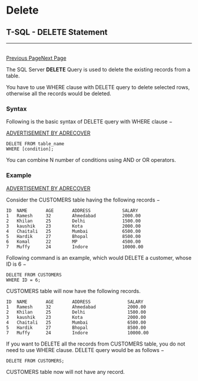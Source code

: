 # Delete

## T-SQL - DELETE Statement

***

\
[ Previous Page](https://www.tutorialspoint.com/t\_sql/t\_sql\_update\_statement.htm)[Next Page  ](https://www.tutorialspoint.com/t\_sql/t\_sql\_where\_clause.htm)

The SQL Server **DELETE** Query is used to delete the existing records from a table.

You have to use WHERE clause with DELETE query to delete selected rows, otherwise all the records would be deleted.

### Syntax

Following is the basic syntax of DELETE query with WHERE clause −

[ADVERTISEMENT BY ADRECOVER](https://adrecover.com)

```
DELETE FROM table_name 
WHERE [condition]; 
```

You can combine N number of conditions using AND or OR operators.

### Example

[ADVERTISEMENT BY ADRECOVER](https://adrecover.com)

Consider the CUSTOMERS table having the following records −

```
ID  NAME       AGE       ADDRESS            SALARY 
1   Ramesh     32        Ahmedabad          2000.00 
2   Khilan     25        Delhi              1500.00 
3   kaushik    23        Kota               2000.00 
4   Chaitali   25        Mumbai             6500.00 
5   Hardik     27        Bhopal             8500.00 
6   Komal      22        MP                 4500.00 
7   Muffy      24        Indore             10000.00 
```

Following command is an example, which would DELETE a customer, whose ID is 6 −

```
DELETE FROM CUSTOMERS 
WHERE ID = 6;
```

CUSTOMERS table will now have the following records.

```
ID  NAME       AGE       ADDRESS              SALARY 
1   Ramesh     32        Ahmedabad            2000.00 
2   Khilan     25        Delhi                1500.00 
3   kaushik    23        Kota                 2000.00 
4   Chaitali   25        Mumbai               6500.00 
5   Hardik     27        Bhopal               8500.00 
7   Muffy      24        Indore               10000.00 
```

If you want to DELETE all the records from CUSTOMERS table, you do not need to use WHERE clause. DELETE query would be as follows −

```
DELETE FROM CUSTOMERS;
```

CUSTOMERS table now will not have any record.
